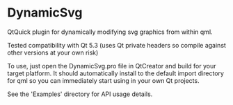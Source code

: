 DynamicSvg
==========

QtQuick plugin for dynamically modifying svg graphics from within qml.

Tested compatibility with Qt 5.3 (uses Qt private headers so compile against other versions at your own risk)

To use, just open the DynamicSvg.pro file in QtCreator and build for your target platform. It should automatically install to the default import directory for qml so you can immediately start using in your own Qt projects.

See the 'Examples' directory for API usage details.
